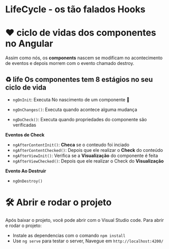 # LifeCycle - os tão falados Hooks

# ❤ ciclo de vidas dos componentes no Angular

Assim como nós, os **components** nascem se modificam no acontecimento de eventos e depois morrem com o evento chamado destroy. 

## ♻️ life Os componentes tem 8 estágios no seu ciclo de vida

  - `ngOnInit`:
  Executa No nascimento de um componente 🐣

- `ngOnChanges()`:
 Executa quando acontece alguma mudança

- `ngDoCheck()`:
 Executa quando propriedades do componente são verificadas

**Eventos de Check**

- `ngAfterContentInit()`: **Checa** se o conteudo foi inciado
- `ngAfterContentChecked()`: Depois que ele realizar o **Check** do conteúdo
- `ngAfterViewInit()`: Verifica se a **Visualização** do componente é feita
- `ngAfterViewChecked()`: Depois que ele realizar o Check do **Visualização**

**Evento Ao Destruir**

- `ngOnDestroy()`



# 🛠️ Abrir e rodar o projeto

Após baixar o projeto, você pode abrir com o Visual Studio code. 
Para abrir e rodar o projeto:
- Instale as dependencias com o comando `npm install`
- Use `ng serve` para testar o server, Navegue em `http://localhost:4200/`


